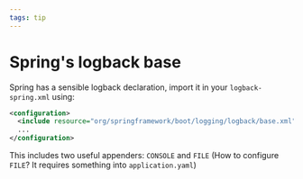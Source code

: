 ```yaml
---
tags: tip
---
```


# Spring's logback base
Spring has a sensible logback declaration, import it in your `logback-spring.xml` using:

```xml
<configuration>
  <include resource="org/springframework/boot/logging/logback/base.xml" />
  ...
</configuration>
```

This includes two useful appenders: `CONSOLE` and `FILE` (How to configure `FILE`? It requires something into `application.yaml`)
